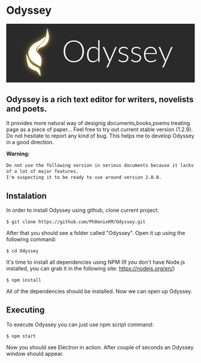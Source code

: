 # Odyssey

![Odyssey Logo](https://github.com/Ph0enixKM/Odyssey/blob/dev/public/arts/logo-250.png)

## Odyssey is a rich text editor for writers, novelists and poets. 
It provides more natural way of designig documents,books,poems
treating page as a piece of paper...
Feel free to try out current stable version (1.2.9). Do not hesitate to report any kind of bug. This helps me to develop Odyssey 
in a good direction.


**Warning:**

    Do not use the following version in serious documents because it lacks of a lot of major features.
    I'm suspecting it to be ready to use around version 2.0.0.

## Instalation
In order to install Odyssey using github, clone current project:

    $ git clone https://github.com/Ph0enixKM/Odyssey.git

After that you should see a folder called "Odyssey". Open it up using the following command:

    $ cd Odyssey
    
It's time to install all dependencies using NPM (If you don't have Node.js installed, you can grab it in the following site: https://nodejs.org/en/)

    $ npm install
    
All of the dependencies should be installed. Now we can open up Odyssey.

## Executing
To execute Odyssey you can just use npm script command:

    $ npm start

Now you should see Electron in action. 
After couple of seconds an Odyssey window should appear.
